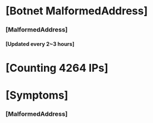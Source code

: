 # [Botnet MalformedAddress]
### [MalformedAddress]
#### [Updated every 2~3 hours]

# [Counting 4264 IPs]

# [Symptoms] 
###   [MalformedAddress]
